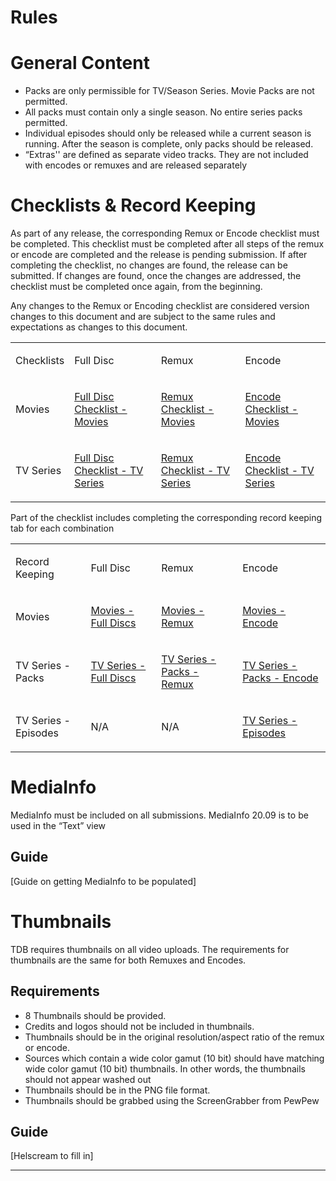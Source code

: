 # Rules

# General Content

- Packs are only permissible for TV/Season Series. Movie Packs are not permitted.
- All packs must contain only a single season. No entire series packs permitted.
- Individual episodes should only be released while a current season is running. After the season is complete, only packs should be released.
- “Extras'' are defined as separate video tracks. They are not included with encodes or remuxes and are released separately

# Checklists & Record Keeping

As part of any release, the corresponding Remux or Encode checklist must be completed. This checklist must be completed after all steps of the remux or encode are completed and the release is pending submission. If after completing the checklist, no changes are found, the release can be submitted. If changes are found, once the changes are addressed, the checklist must be completed once again, from the beginning.

Any changes to the Remux or Encoding checklist are considered version changes to this document and are subject to the same rules and expectations as changes to this document.

<table class="c28"><tbody><tr class="c14"><td class="c13" colspan="1" rowspan="1"><p class="c3"><span class="c34">Checklists</span></p></td><td class="c13" colspan="1" rowspan="1"><p class="c3"><span class="c31 c23 c36">Full Disc</span></p></td><td class="c13" colspan="1" rowspan="1"><p class="c3"><span class="c31 c23 c36">Remux</span></p></td><td class="c13" colspan="1" rowspan="1"><p class="c3"><span class="c31 c23 c36">Encode</span></p></td></tr><tr class="c14"><td class="c13" colspan="1" rowspan="1"><p class="c3"><span class="c31 c23 c36">Movies</span></p></td><td class="c13" colspan="1" rowspan="1"><p class="c2"><span class="c21"><a class="c20" href="https://www.google.com/url?q=https://docs.google.com/spreadsheets/d/1PMqxmQGFphWnl5stgdt-RYtK4-70-M_LF4gUtgoIug8/edit%23gid%3D1161310698&amp;sa=D&amp;source=editors&amp;ust=1648475533116818&amp;usg=AOvVaw1BH4CLOp8W6j9l5Z1eicYR">Full Disc Checklist - Movies</a></span></p></td><td class="c13" colspan="1" rowspan="1"><p class="c2"><span class="c21"><a class="c20" href="https://www.google.com/url?q=https://docs.google.com/spreadsheets/d/1PMqxmQGFphWnl5stgdt-RYtK4-70-M_LF4gUtgoIug8/edit%23gid%3D1825593778&amp;sa=D&amp;source=editors&amp;ust=1648475533117283&amp;usg=AOvVaw0woLNgt7O5PCqw59L6Gq_i">Remux Checklist - Movies</a></span></p></td><td class="c13" colspan="1" rowspan="1"><p class="c2"><span class="c21"><a class="c20" href="https://www.google.com/url?q=https://docs.google.com/spreadsheets/d/1PMqxmQGFphWnl5stgdt-RYtK4-70-M_LF4gUtgoIug8/edit%23gid%3D1392928349&amp;sa=D&amp;source=editors&amp;ust=1648475533117675&amp;usg=AOvVaw2QaUDBI8Q6vVT7aLID4OgD">Encode Checklist - Movies</a></span></p></td></tr><tr class="c14"><td class="c13" colspan="1" rowspan="1"><p class="c3"><span class="c31 c23 c36">TV Series</span></p></td><td class="c13" colspan="1" rowspan="1"><p class="c2"><span class="c21"><a class="c20" href="https://www.google.com/url?q=https://docs.google.com/spreadsheets/d/1PMqxmQGFphWnl5stgdt-RYtK4-70-M_LF4gUtgoIug8/edit%23gid%3D240540361&amp;sa=D&amp;source=editors&amp;ust=1648475533118381&amp;usg=AOvVaw1OpP2xbsKUH753h7z27Lqu">Full Disc Checklist - TV Series</a></span></p></td><td class="c13" colspan="1" rowspan="1"><p class="c2"><span class="c21"><a class="c20" href="https://www.google.com/url?q=https://docs.google.com/spreadsheets/d/1PMqxmQGFphWnl5stgdt-RYtK4-70-M_LF4gUtgoIug8/edit%23gid%3D2095749896&amp;sa=D&amp;source=editors&amp;ust=1648475533118881&amp;usg=AOvVaw1WiwJ-NWsa0VKoH_TMIZxY">Remux Checklist - TV Series</a></span></p></td><td class="c13" colspan="1" rowspan="1"><p class="c2"><span class="c21"><a class="c20" href="https://www.google.com/url?q=https://docs.google.com/spreadsheets/d/1PMqxmQGFphWnl5stgdt-RYtK4-70-M_LF4gUtgoIug8/edit%23gid%3D169145464&amp;sa=D&amp;source=editors&amp;ust=1648475533119412&amp;usg=AOvVaw2A9SFRniSJpotsNBO0d_Fa">Encode Checklist - TV Series</a></span></p></td></tr></tbody></table>

Part of the checklist includes completing the corresponding record keeping tab for each combination

<table class="c28"><tbody><tr class="c14"><td class="c13" colspan="1" rowspan="1"><p class="c3"><span class="c34">Record Keeping</span></p></td><td class="c13" colspan="1" rowspan="1"><p class="c3"><span class="c31 c23 c36">Full Disc</span></p></td><td class="c13" colspan="1" rowspan="1"><p class="c3"><span class="c31 c23 c36">Remux</span></p></td><td class="c13" colspan="1" rowspan="1"><p class="c3"><span class="c31 c23 c36">Encode</span></p></td></tr><tr class="c14"><td class="c13" colspan="1" rowspan="1"><p class="c3"><span class="c31 c23 c36">Movies</span></p></td><td class="c13" colspan="1" rowspan="1"><p class="c3"><span class="c21"><a class="c20" href="https://www.google.com/url?q=https://docs.google.com/spreadsheets/d/1PMqxmQGFphWnl5stgdt-RYtK4-70-M_LF4gUtgoIug8/edit%23gid%3D728879369&amp;sa=D&amp;source=editors&amp;ust=1648475533121638&amp;usg=AOvVaw1CnaXtyHHvUk2gTMfOzm5t">Movies - Full Discs</a></span></p></td><td class="c13" colspan="1" rowspan="1"><p class="c3"><span class="c21"><a class="c20" href="https://www.google.com/url?q=https://docs.google.com/spreadsheets/d/1PMqxmQGFphWnl5stgdt-RYtK4-70-M_LF4gUtgoIug8/edit%23gid%3D974586634&amp;sa=D&amp;source=editors&amp;ust=1648475533122180&amp;usg=AOvVaw3mVhtsozCwmyvK0JS2ILkf">Movies - Remux</a></span></p></td><td class="c13" colspan="1" rowspan="1"><p class="c3"><span class="c21"><a class="c20" href="https://www.google.com/url?q=https://docs.google.com/spreadsheets/d/1PMqxmQGFphWnl5stgdt-RYtK4-70-M_LF4gUtgoIug8/edit%23gid%3D0&amp;sa=D&amp;source=editors&amp;ust=1648475533122598&amp;usg=AOvVaw0sEcqJl_rk3p1e6lawQWsj">Movies - Encode</a></span></p></td></tr><tr class="c14"><td class="c13" colspan="1" rowspan="1"><p class="c3"><span class="c31 c23 c36">TV Series - Packs</span></p></td><td class="c13" colspan="1" rowspan="1"><p class="c3"><span class="c21"><a class="c20" href="https://www.google.com/url?q=https://docs.google.com/spreadsheets/d/1PMqxmQGFphWnl5stgdt-RYtK4-70-M_LF4gUtgoIug8/edit%23gid%3D965365456&amp;sa=D&amp;source=editors&amp;ust=1648475533123243&amp;usg=AOvVaw3ORfwm93UB18eyxRSNvBvz">TV Series - Full Discs</a></span></p></td><td class="c13" colspan="1" rowspan="1"><p class="c3"><span class="c21"><a class="c20" href="https://www.google.com/url?q=https://docs.google.com/spreadsheets/d/1PMqxmQGFphWnl5stgdt-RYtK4-70-M_LF4gUtgoIug8/edit%23gid%3D917213757&amp;sa=D&amp;source=editors&amp;ust=1648475533123665&amp;usg=AOvVaw2zPfgRTGEBjVaL8va4-mWD">TV Series - Packs - Remux</a></span></p></td><td class="c13" colspan="1" rowspan="1"><p class="c3"><span class="c21"><a class="c20" href="https://www.google.com/url?q=https://docs.google.com/spreadsheets/d/1PMqxmQGFphWnl5stgdt-RYtK4-70-M_LF4gUtgoIug8/edit%23gid%3D1707291215&amp;sa=D&amp;source=editors&amp;ust=1648475533124214&amp;usg=AOvVaw0k9QrpkacNo8bybt3sRx9z">TV Series - Packs - Encode</a></span></p></td></tr><tr class="c14"><td class="c13" colspan="1" rowspan="1"><p class="c3"><span class="c31 c23 c36">TV Series - Episodes</span></p></td><td class="c13" colspan="1" rowspan="1"><p class="c3"><span class="c1">N/A</span></p></td><td class="c13" colspan="1" rowspan="1"><p class="c3"><span class="c1">N/A</span></p></td><td class="c13" colspan="1" rowspan="1"><p class="c3"><span class="c21"><a class="c20" href="https://www.google.com/url?q=https://docs.google.com/spreadsheets/d/1PMqxmQGFphWnl5stgdt-RYtK4-70-M_LF4gUtgoIug8/edit%23gid%3D1085529345&amp;sa=D&amp;source=editors&amp;ust=1648475533125314&amp;usg=AOvVaw12_BJ-NP_MoZoANjyAQE1d">TV Series - Episodes</a></span></p></td></tr></tbody></table>

# MediaInfo

MediaInfo must be included on all submissions. MediaInfo 20.09 is to be used in the “Text” view

## Guide

\[Guide on getting MediaInfo to be populated\]

# Thumbnails

TDB requires thumbnails on all video uploads. The requirements for thumbnails are the same for both Remuxes and Encodes.

## Requirements

- 8 Thumbnails should be provided.
- Credits and logos should not be included in thumbnails.
- Thumbnails should be in the original resolution/aspect ratio of the remux or encode.
- Sources which contain a wide color gamut (10 bit) should have matching wide color gamut (10 bit) thumbnails. In other words, the thumbnails should not appear washed out
- Thumbnails should be in the PNG file format.
- Thumbnails should be grabbed using the ScreenGrabber from PewPew

## Guide

\[Helscream to fill in\]

---
